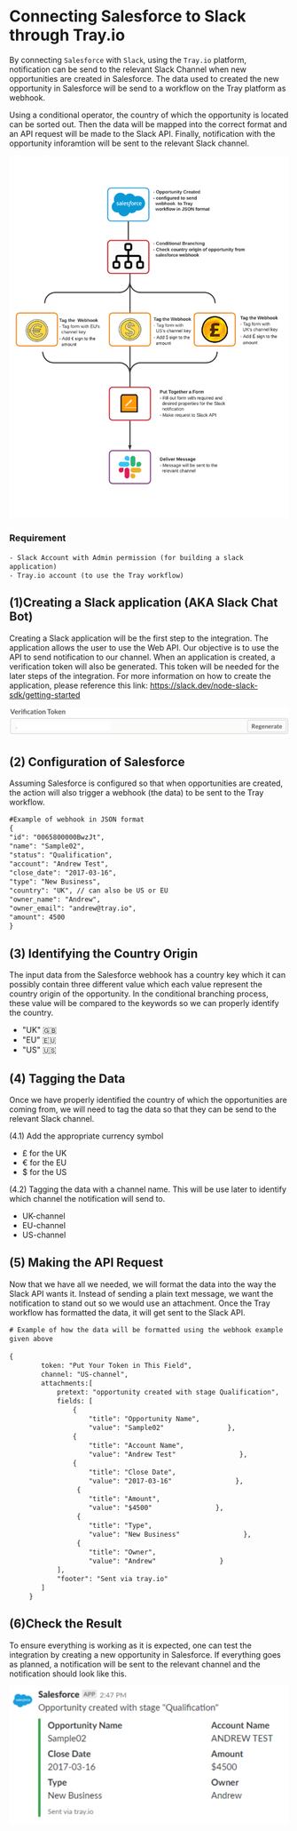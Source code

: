 # Connecting Salesforce to Slack through Tray.io
By connecting `Salesforce` with `Slack`,
using the `Tray.io` platform, notification can be send to the relevant Slack Channel when  new opportunities are created in Salesforce. The data used to created the new opportunity in Salesforce will be send to a workflow on the Tray platform as webhook. 

Using a conditional operator, the country of which the opportunity is located can be sorted out. Then the data will be mapped into the correct format and an API request will be made to the Slack API. Finally, notification with the opportunity inforamtion will be sent to the relevant Slack channel.

![flow chart](Tray-workflow.png)

### Requirement
```
- Slack Account with Admin permission (for building a slack application)
- Tray.io account (to use the Tray workflow)
```

## (1)Creating a Slack application (AKA Slack Chat Bot)
Creating a Slack application will be the first step to the integration. The application allows the user to use the Web API. Our objective is to use the API to send notification to our channel. When an application is created, a verification token will also be generated. This token will be needed for the later steps of the integration.
For more information on how to create the application, please reference this link:
https://slack.dev/node-slack-sdk/getting-started

![verification token](token.png)

## (2) Configuration of Salesforce
Assuming Salesforce is configured so that when opportunities are created, the action will also trigger a webhook (the data) to be sent to the Tray workflow.

```
#Example of webhook in JSON format
{
"id": "0065800000BwzJt",
"name": "Sample02",
"status": "Qualification",
"account": "Andrew Test",
"close_date": "2017-03-16",
"type": "New Business",
"country": "UK", // can also be US or EU
"owner_name": "Andrew",
"owner_email": "andrew@tray.io",
"amount": 4500
}
```

## (3) Identifying the Country Origin
The input data from the Salesforce webhook has a country key which it can possibly contain three different value which each value represent the country origin of the opportunity. In the conditional branching process, these value will be compared to the keywords so we can properly identify the country. 
- "UK" 🇬🇧
- "EU" 🇪🇺
- "US" 🇺🇸

## (4) Tagging the Data
Once we have properly identified the country of which the opportunities are coming from, we will need to tag the data so that they can be send to the relevant Slack channel. 

(4.1) Add the appropriate currency symbol
- £ for the UK
- € for the EU
- $ for the US

(4.2) Tagging the data with a channel name. This will be use later to identify which channel the notification will send to.
- UK-channel
- EU-channel
- US-channel

## (5) Making the API Request
Now that we have all we needed, we will format the data into the way the Slack API wants it. Instead of sending a plain text message, we want the notification to stand out so we would use an attachment. Once the Tray workflow has formatted the data, it will get sent to the Slack API.

```
# Example of how the data will be formatted using the webhook example given above

{
        token: "Put Your Token in This Field",
        channel: "US-channel",
        attachments:[
            pretext: "opportunity created with stage Qualification",
            fields: [
                {
                    "title": "Opportunity Name",
                    "value": "Sample02"                },
                {
                    "title": "Account Name",
                    "value": "Andrew Test"                },
                {
                    "title": "Close Date",
                    "value": "2017-03-16"                },
                 {
                    "title": "Amount",
                    "value": "$4500"                },
                 {
                    "title": "Type",
                    "value": "New Business"                },
                 {
                    "title": "Owner",
                    "value": "Andrew"                }
            ],
            "footer": "Sent via tray.io"
        ]
     }
```

## (6)Check the Result
To ensure everything is working as it is expected, one can test the integration by creating a new opportunity in Salesforce. If everything goes as planned, a notification will be sent to the relevant channel and the notification should look like this.

![notification demo](slack-notification.png)
